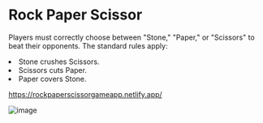 ﻿# Rock Paper Scissor
Players must correctly choose between "Stone," "Paper," or "Scissors" to beat their opponents. The standard rules apply:

<li>Stone crushes Scissors.</li>
<li>Scissors cuts Paper.</li>
<li>Paper covers Stone.</li>

https://rockpaperscissorgameapp.netlify.app/

![image](https://github.com/user-attachments/assets/ca787f02-6cc0-4c43-9c26-300ab5231d20)
